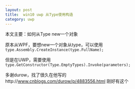 ```yaml
---
layout: post
title:  win10 uwp 从Type使用构造 
category: uwp 
---
```


本文主要：如何从Type new一个对象

<!--more-->
<!-- csdn -->

原本从WPF，要想new一个对象从type，可以使用`type.Assembly.CreateInstance(type.FullName);`

但是在UWP，需要使用`type.GetConstructor(Type.EmptyTypes).Invoke(parameters);`

多谢durow，找了很久在他写的http://www.cnblogs.com/durow/p/4883556.html 刚好有这个

